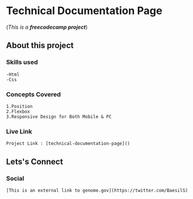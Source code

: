 # Technical Documentation Page
(*This is a **freecodecamp project***)

## About this project 

### Skills used 
    -Html 
    -Css
### Concepts Covered
    1.Position
    2.Flexbox
    3.Responsive Design for Both Mobile & PC 
 
### Live Link 
    Project Link : [technical-documentation-page]()

## Lets's Connect
### Social
    [This is an external link to genome.gov](https://twitter.com/BaesilS)

